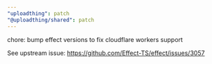 ```yaml
---
"uploadthing": patch
"@uploadthing/shared": patch
---
```


chore: bump effect versions to fix cloudflare workers support

See upstream issue: https://github.com/Effect-TS/effect/issues/3057
